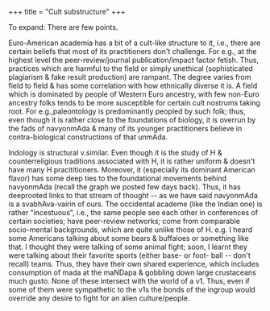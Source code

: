 +++
title = "Cult substructure"
+++

To expand: There are few points.

Euro-American academia has a bit of a cult-like structure to it, i.e., there are certain beliefs that most of its practitioners don't challenge. For e.g., at the highest level the peer-review/journal publication/impact factor fetish. Thus, practices which are harmful to the field or simply unethical (sophisticated plagiarism & fake result production) are rampant. The degree varies from field to field & has some correlation with how ethnically diverse it is. A field which is dominated by people of Western Euro
ancestry, with few non-Euro ancestry folks tends to be more susceptible for certain cult nostrums taking root. For e.g.,paleontology is predominantly peopled by such folk; thus, even though it is rather close to the foundations of biology, it is overrun by the fads of navyonmAda & many of its younger practitioners believe in contra-biological constructions of that unmAda. 

Indology is structural v.similar. Even though it is the study of H & counterreligious traditions associated with H, it is rather uniform & doesn't have many H pracititioners. Moreover, it (especially its dominant American flavor) has some deep ties to the foundational movements behind navyonmAda (recall the graph we posted few days back). Thus, it has deeprooted links to that stream of thought -- as we have said navyonmAda is a svabhAva-vairin of ours. The occidental academe (like the Indian one) is rather "incestuous", i.e., the same people see each other in conferences of certain societies; have peer-review networks; come from comparable socio-mental backgrounds, which are quite unlike those of H. e.g. I heard some Americans talking about some bears & buffaloes or something like that. I thought they were talking of some animal fight; soon, I learnt they were talking about their favorite sports (either base- or foot- ball -- don't recall) teams. Thus, they have their own shared experience, which includes consumption of mada at the maNDapa & gobbling down large crustaceans much gusto. None of these intersect with the world of a v1. Thus, even if some of them were sympathetic to the v1s the bonds of the ingroup would override any desire to fight for an alien culture/people. 